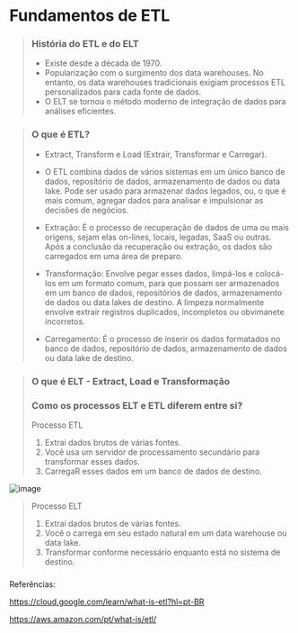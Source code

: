 # Fundamentos de ETL

> ### História do ETL e do ELT
> - Existe desde a década de 1970.
> - Popularização com o surgimento dos data warehouses. No entanto, os data warehouses tradicionais exigiam processos ETL personalizados para cada fonte de dados.
> - O ELT se tornou o método moderno de integração de dados para análises eficientes.

> ### O que é ETL?
> - Extract, Transform e Load (Extrair, Transformar e Carregar).
>
> - O ETL combina dados de vários sistemas em um único banco de dados, repositório de dados, armazenamento de dados ou data lake. Pode ser usado para armazenar dados legados, ou, o que é mais comum, agregar dados para analisar e impulsionar as decisões de negócios.
>
> - Extração: É o processo de recuperação de dados de uma ou mais origens, sejam elas on-lines, locais, legadas, SaaS ou outras. Após a conclusão da recuperação ou extração, os dados são carregados em uma área de preparo.
> - Transformação: Envolve pegar esses dados, limpá-los e colocá-los em um formato comum, para que possam ser armazenados em um banco de dados, repositórios de dados, armazenamento de dados ou data lakes de destino. A limpeza normalmente envolve extrair registros duplicados, incompletos ou obvimanete incorretos.
> - Carregamento: É o processo de inserir os dados formatados no banco de dados, repositório de dados, armazenamento de dados ou data lake de destino.

> ### O que é ELT - Extract, Load e Transformação
>
> ### Como os processos ELT e ETL diferem entre si?
> Processo ETL
>   1. Extrai dados brutos de várias fontes.
>   2. Você usa um servidor de processamento secundário para transformar esses dados.
>   3. CarregaR esses dados em um banco de dados de destino.

![image](https://github.com/user-attachments/assets/3998b2a8-d9a2-4484-b5af-db51e74d654e)

> Processo ELT
> 1. Extrai dados brutos de várias fontes.
> 2. Você o carrega em seu estado natural em um data warehouse ou data lake.
> 3. Transformar conforme necessário enquanto está no sistema de destino.

> ### 








Referências:

https://cloud.google.com/learn/what-is-etl?hl=pt-BR

https://aws.amazon.com/pt/what-is/etl/
